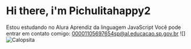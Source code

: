 # Hi there, i'm Pichulitahappy2
Estou estudando no Alura
Aprendiz da linguagem JavaScript
Você pode entrar em contato comigo: 00001105697654sp@al.educacao.sp.gov.br
![] ![Calopsita](https://github.com/user-attachments/assets/0e5caaa2-03f9-4872-a025-10d7659428cb)
